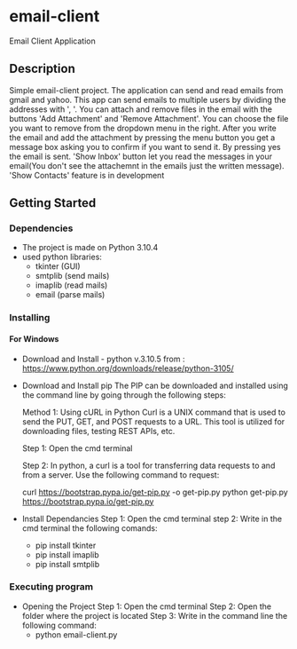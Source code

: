 # email-client
Email Client Application

## Description

Simple email-client project. The application can send and read emails from gmail and yahoo. This app can send emails to multiple users by dividing the addresses with ', '.
You can attach and remove files in the email with the buttons 'Add Attachment' and 'Remove Attachment'.
You can choose the file you want to remove from the dropdown menu in the right. After you write the email and add the attachment by pressing the menu button you  get a message box asking you to confirm if you want to send it. By pressing yes the email is sent.
'Show Inbox' button let you read the messages in your email(You don't see the attachemnt in the emails just the written message).
'Show Contacts' feature is in development

## Getting Started

### Dependencies

* The project is made on Python 3.10.4
* used python libraries:
    - tkinter (GUI)
    - smtplib (send mails)
    - imaplib (read mails)
    - email (parse mails)


### Installing
#### For Windows
* Download and Install - python v.3.10.5 from :
    https://www.python.org/downloads/release/python-3105/

* Download and Install pip
    The PIP can be downloaded and installed using the command line by going through the following steps:

    Method 1: Using cURL in Python
    Curl is a UNIX command that is used to send the PUT, GET, and POST requests to a URL. This tool is utilized for downloading files, testing REST APIs, etc.

    Step 1: Open the cmd terminal 

    Step 2: In python, a curl is a tool for transferring data requests to and from a server. Use the following command to request:

    curl https://bootstrap.pypa.io/get-pip.py -o get-pip.py
    python get-pip.py
    https://bootstrap.pypa.io/get-pip.py

* Install Dependancies 
    Step 1: Open the cmd terminal
    step 2: Write in the cmd terminal the following comands:
     - pip install tkinter
     - pip install imaplib
     - pip install smtplib

### Executing program

* Opening the Project
    Step 1: Open the cmd terminal
    Step 2: Open the folder where the project is located
    Step 3: Write in the command line the following command:
     - python email-client.py
